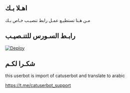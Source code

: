 ## اهـلا بـك
مـن هـنا تستطيـع عمـل رابط تنصيـب خـاص بـك

## رابـط السـورس للتنـصيـب

[![Deploy](https://www.herokucdn.com/deploy/button.svg)](https://heroku.com/deploy?template=https://github.com/leuu20/jmthon)

## شكـرا لكـم 


this userbot is import of catuserbot and translate to arabic

https://t.me/catuserbot_support

